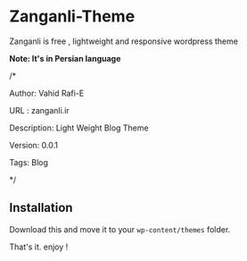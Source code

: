 # Zanganli-Theme
Zanganli is free , lightweight and responsive wordpress theme

**Note: It's in Persian language**

/*

Author: Vahid Rafi-E 

URL : zanganli.ir  

Description: Light Weight Blog Theme 

Version: 0.0.1

Tags: Blog 

*/


## Installation
 Download this and move it to your `wp-content/themes` folder. 
 
 That's it. enjoy !





